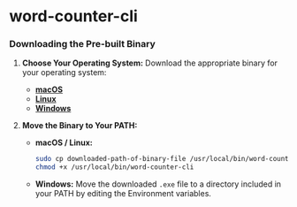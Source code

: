# word-counter-cli

### Downloading the Pre-built Binary

1. **Choose Your Operating System:**
   Download the appropriate binary for your operating system:
   - **[macOS](https://github.com/0-jagadeesh-0/word-counter-cli/releases/download/v0.1.0/word-counter-cli-darwin-amd64)**
   - **[Linux](https://github.com/0-jagadeesh-0/word-counter-cli/releases/download/v0.1.0/word-counter-cli-linux-amd64)**
   - **[Windows](https://github.com/0-jagadeesh-0/word-counter-cli/releases/download/v0.1.0/word-counter-cli-windows-amd64.exe)** 

2. **Move the Binary to Your PATH:**
   - **macOS / Linux:**
     ```bash
     sudo cp downloaded-path-of-binary-file /usr/local/bin/word-counter-cli
     chmod +x /usr/local/bin/word-counter-cli
     ```
   - **Windows:**
     Move the downloaded `.exe` file to a directory included in your PATH by editing the Environment variables.
